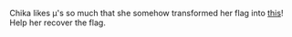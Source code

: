 Chika likes μ's so much that she somehow transformed her flag into [this](files/base-kyuu/img/u's.txt)! Help her recover the flag.